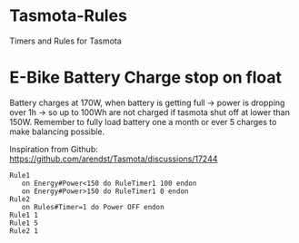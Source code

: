 # Tasmota-Rules
Timers and Rules for Tasmota

# E-Bike Battery Charge stop on float
Battery charges at 170W, when battery is getting full -> power is dropping over 1h -> so up to 100Wh are not charged if tasmota shut off at lower than 150W.
Remember to fully load battery one a month or ever 5 charges to make balancing possible. 

Inspiration from Github: 
https://github.com/arendst/Tasmota/discussions/17244

```
Rule1
   on Energy#Power<150 do RuleTimer1 100 endon 
   on Energy#Power>150 do RuleTimer1 0 endon
Rule2 
   on Rules#Timer=1 do Power OFF endon
Rule1 1
Rule1 5
Rule2 1
```
